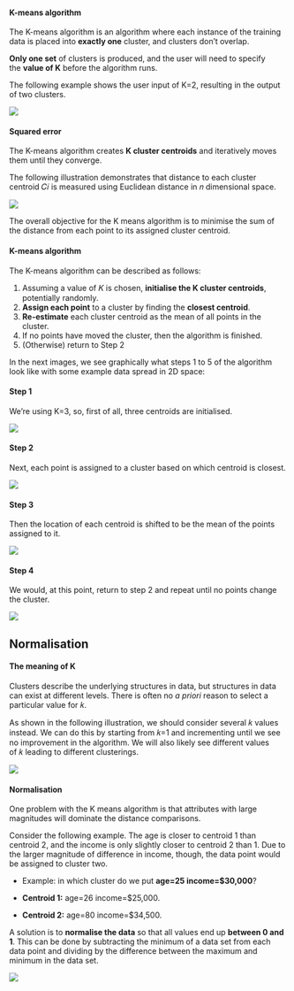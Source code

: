 #### K-means algorithm

The K-means algorithm is an algorithm where each instance of the training data is placed into **exactly one** cluster, and clusters don’t overlap. 

**Only one set** of clusters is produced, and the user will need to specify the **value of K** before the algorithm runs.

The following example shows the user input of K=2, resulting in the output of two clusters.

![](../public/d6ccb6161d46e11d0947ce535dff2191.png)

#### Squared error

The K-means algorithm creates **K cluster centroids** and iteratively moves them until they converge. 

The following illustration demonstrates that distance to each cluster centroid 𝐶𝑖 is measured using Euclidean distance in 𝑛 dimensional space.

![](../public/7f9214a566d4ff25aa30be4c0cbd5d10.png)

The overall objective for the K means algorithm is to minimise the sum of the distance from each point to its assigned cluster centroid.

#### K-means algorithm

The K-means algorithm can be described as follows: 

1. Assuming a value of 𝐾 is chosen, **initialise the K cluster centroids**, potentially randomly. 
2. **Assign each point** to a cluster by finding the **closest centroid**. 
3. **Re-estimate** each cluster centroid as the mean of all points in the cluster. 
4. If no points have moved the cluster, then the algorithm is finished.
5. (Otherwise) return to Step 2

In the next images, we see graphically what steps 1 to 5 of the algorithm look like with some example data spread in 2D space:

#### Step 1

We’re using K=3, so, first of all, three centroids are initialised.

![](../public/6c09b30520627e0bf29623218c5eccae.png)

#### Step 2

Next, each point is assigned to a cluster based on which centroid is closest.

![](../public/2d5d53b2e212ef0f7adffdbb4c145ec5.png)

#### Step 3

Then the location of each centroid is shifted to be the mean of the points assigned to it.

![](../public/c632bd8ecc98123f0bb8aff3a4ff0958.png)

#### Step 4

We would, at this point, return to step 2 and repeat until no points change the cluster.

![](../public/000eb5c965fb6a2a3c1b882063212086.png)

## Normalisation

#### The meaning of K

Clusters describe the underlying structures in data, but structures in data can exist at different levels. There is often no _a priori_ reason to select a particular value for 𝑘. 

As shown in the following illustration, we should consider several 𝑘 values instead. We can do this by starting from 𝑘=1 and incrementing until we see no improvement in the algorithm. We will also likely see different values of 𝑘 leading to different clusterings.

![](../public/13cee329a523d933e8e8c571147385fb.png)

#### Normalisation

One problem with the K means algorithm is that attributes with large magnitudes will dominate the distance comparisons.

Consider the following example. The age is closer to centroid 1 than centroid 2, and the income is only slightly closer to centroid 2 than 1. Due to the larger magnitude of difference in income, though, the data point would be assigned to cluster two.

- Example: in which cluster do we put **age=25 income=$30,000**?

- **Centroid 1:** age=26 income=$25,000.
- **Centroid 2:** age=80 income=$34,500.

A solution is to **normalise the data** so that all values end up **between 0 and 1**. This can be done by subtracting the minimum of a data set from each data point and dividing by the difference between the maximum and minimum in the data set.

![](../public/29bbfb9ccf975f87a138112344d3b7fc.png)
